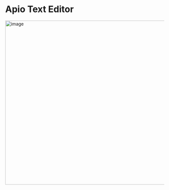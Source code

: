 # Apio Text Editor
<img width="521" alt="image" src="https://user-images.githubusercontent.com/39110680/155869417-2ac150d8-12a6-4cfa-862b-4970d4c32500.png">
